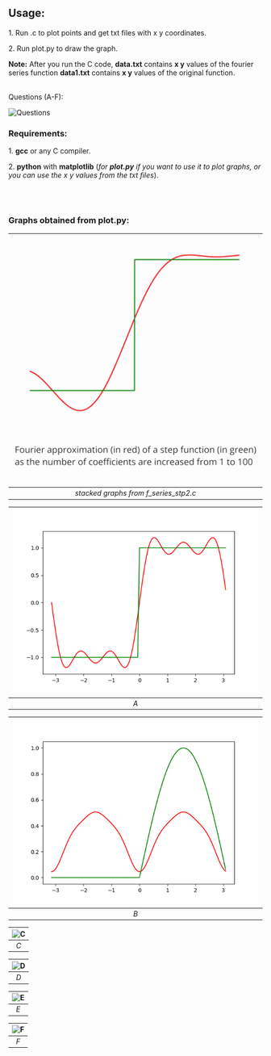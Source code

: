
## Usage:

<p>1. Run .c to plot points and get txt files with x y coordinates.<br></p>
<p>2. Run plot.py to draw the graph.</p>
<p><b>Note:</b> After you run the C code, <b>data.txt</b> contains <b>x y</b> values of the fourier series function <b>data1.txt</b> contains <b>x y</b> values of the original function.</p>

<br>Questions (A-F):
<br>

![Questions](https://github.com/AbhinavM2000/fourier_sqwave/blob/main/qns.PNG?raw=true)



### Requirements:
<p>1. <b>gcc</b> or any C compiler.<br></p>
<p>2. <b>python</b> with <b>matplotlib</b> (<i>for <b>plot.py</b> if you want to use it to plot graphs, or you can use the x y values from the txt files</i>).</p><br>
<br>



### Graphs obtained from plot.py:

|![A1](https://github.com/AbhinavM2000/fourier_series/blob/main/graph_output/step_100.gif?raw=true )|
|:--:| 
|*stacked graphs from f_series_stp2.c*|


|![A](https://github.com/AbhinavM2000/fourier_series/blob/main/graph_output/A.png?raw=true )|
|:--:| 
|*A*|

|![B](https://github.com/AbhinavM2000/fourier_series/blob/main/graph_output/B.png?raw=true )|
|:--:| 
|*B*|

|![C](https://github.com/AbhinavM2000/fourier_sqwave/blob/main/graph_output/C.png?raw=true )|
|:--:| 
|*C*|

|![D](https://github.com/AbhinavM2000/fourier_sqwave/blob/main/graph_output/D.png?raw=true )|
|:--:| 
|*D*|

|![E](https://github.com/AbhinavM2000/fourier_sqwave/blob/main/graph_output/E.png?raw=true )|
|:--:| 
|*E*|

|![F](https://github.com/AbhinavM2000/fourier_sqwave/blob/main/graph_output/F.png?raw=true )|
|:--:| 
|*F*|
